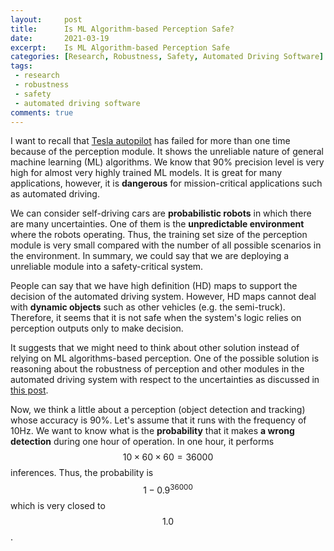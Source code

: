 ```yaml
---
layout:     post
title:      Is ML Algorithm-based Perception Safe? 
date:       2021-03-19
excerpt:    Is ML Algorithm-based Perception Safe
categories: [Research, Robustness, Safety, Automated Driving Software]
tags:
 - research
 - robustness
 - safety
 - automated driving software
comments: true
---
```


I want to recall that [Tesla autopilot][1] has failed for more than one time because of the perception module. It shows the unreliable nature of general machine learning (ML) algorithms. We know that 90% precision level is very high for almost very highly trained ML models. It is great for many applications, however, it is __dangerous__ for mission-critical applications such as automated driving.

We can consider self-driving cars are __probabilistic robots__ in which there are many uncertainties. One of them is the __unpredictable environment__ where the robots operating. Thus, the training set size of the perception module is very small compared with the number of all possible scenarios in the environment. In summary, we could say that we are deploying a unreliable module into a safety-critical system. 

People can say that we have high definition (HD) maps to support the decision of the automated driving system. However, HD maps cannot deal with __dynamic objects__ such as other vehicles (e.g. the semi-truck). Therefore, it seems that it is not safe when the system's logic relies on perception outputs only to make decision. 

It suggests that we might need to think about other solution instead of relying on ML algorithms-based perception. One of the possible solution is reasoning about the robustness of perception and other modules in the automated driving system with respect to the uncertainties as discussed in [this post][2].


Now, we think a little about a perception (object detection and tracking) whose accuracy is 90%. Let's assume that it runs with the frequency of 10Hz. We want to know what is the __probability__ that it makes __a wrong detection__ during one hour of operation. In one hour, it performs $$10 \times 60 \times 60 = 36000$$ inferences. Thus, the probability is $$1 - 0.9^{36000}$$ which is very closed to $$1.0$$.

[1]: https://www.theverge.com/2019/5/17/18629214/tesla-autopilot-crash-death-josh-brown-jeremy-banner
[2]: https://channgo2203.github.io/statistical-robustness/
